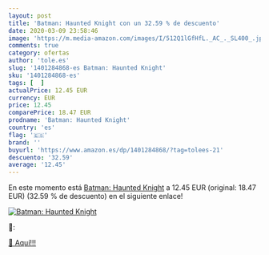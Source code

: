```yaml
---
layout: post
title: 'Batman: Haunted Knight con un 32.59 % de descuento'
date: 2020-03-09 23:58:46
image: 'https://m.media-amazon.com/images/I/512Q1lGfHfL._AC_._SL400_.jpg'
comments: true
category: ofertas
author: 'tole.es'
slug: '1401284868-es Batman: Haunted Knight'
sku: '1401284868-es'
tags: [  ]
actualPrice: 12.45 EUR
currency: EUR
price: 12.45
comparePrice: 18.47 EUR
prodname: 'Batman: Haunted Knight'
country: 'es'
flag: '🇪🇸'
brand: ''
buyurl: 'https://www.amazon.es/dp/1401284868/?tag=tolees-21'
descuento: '32.59'
average: '12.45'
---
```


En este momento está [Batman: Haunted Knight](https://www.amazon.es/dp/1401284868/?tag=tolees-21) a 12.45 EUR (original: 18.47 EUR) (32.59 %  de descuento) en el siguiente enlace!

[![Batman: Haunted Knight](https://m.media-amazon.com/images/I/512Q1lGfHfL._AC_._SL400_.jpg)](https://www.amazon.es/dp/1401284868/?tag=tolees-21)

🔎:


[🛒 Aquí!!!](https://www.amazon.es/dp/1401284868/?tag=tolees-21)
